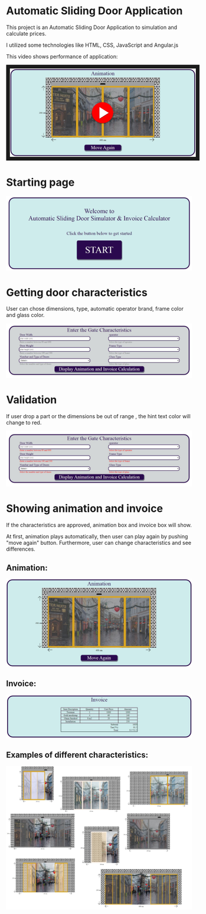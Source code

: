 # Automatic Sliding Door Application

This project is an Automatic Sliding Door Application to simulation and calculate prices.

I utilized some technologies like HTML, CSS, JavaScript and Angular.js

This video shows performance of application:

<a href="http://www.youtube.com/watch?feature=player_embedded&v=RSbaEKnD8S0"
target="_blank"><img src="arrows/pre-video.jpg" 
alt="Play Video" border="10" /></a>

# Starting page

<img src="arrows/1.JPG">

# Getting door characteristics

User can chose dimensions, type, automatic operator brand, frame color and glass color.

<img src="arrows/2.JPG">

# Validation

If user drop a part or the dimensions be out of range , the hint text color will change to red.

<img src="arrows/3.JPG">

# Showing animation and invoice

If the characteristics are approved, animation box and invoice box will show.

At first, animation plays automatically, then user can play again by pushing "move again" button.
Furthermore, user can change characteristics and see differences.

<h2>Animation:</h2>

<img src="arrows/5.JPG">

<h2>Invoice:</h2>

<img src="arrows/7.JPG">

<h2>Examples of different characteristics:</h2>

<img src="arrows/21.jpg">
